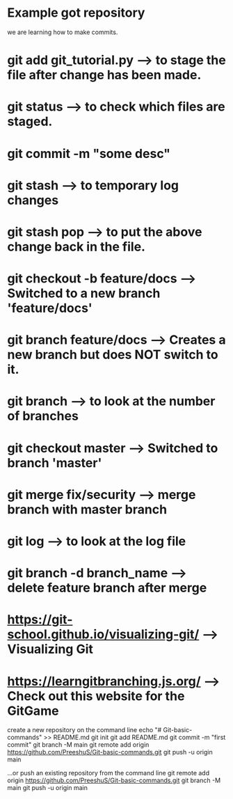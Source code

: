 # Example got repository

we are learning how to make commits.
#  git add git_tutorial.py --> to stage the file after change has been made.
# git status --> to check which files are staged.
# git commit -m "some desc"
# git stash --> to temporary log changes
# git stash pop --> to put the above change back in the file.

# git checkout -b feature/docs  --> Switched to a new branch 'feature/docs'
# git branch feature/docs --> Creates a new branch but does NOT switch to it.
# git branch --> to look at the number of branches 

# git checkout master --> Switched to branch 'master'
# git merge fix/security --> merge branch with master branch
# git log --> to look at the log file
# git branch -d branch_name --> delete feature branch after merge


# https://git-school.github.io/visualizing-git/ --> Visualizing Git
# https://learngitbranching.js.org/ --> Check out this website for the GitGame

create a new repository on the command line
echo "# Git-basic-commands" >> README.md
git init
git add README.md
git commit -m "first commit"
git branch -M main
git remote add origin https://github.com/PreeshuS/Git-basic-commands.git
git push -u origin main

…or push an existing repository from the command line
git remote add origin https://github.com/PreeshuS/Git-basic-commands.git
git branch -M main
git push -u origin main